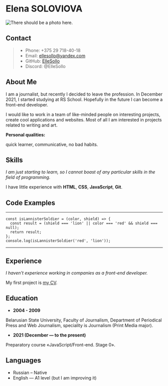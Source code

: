 # **Elena SOLOVIOVA**
![There should be a photo here.](https://b.radikal.ru/b39/2112/08/b2cb376e5999.png "Elena Soloviova")
## **Contact**
> * Phone: +375 29 718-40-18
> * Email: ellesollo@yandex.com
> * GitHub: [ElleSollo](https://github.com/ElleSollo "I'm on GitHub")
> * Discord: @ElleSollo

## **About Me**
I am a journalist, but recently I decided to leave the profession. In December 2021, I started studying at RS School. Hopefully in the future I can become a front-end developer.

I would like to work in a team of like-minded people on interesting projects, create cool applications and websites. Most of all I am interested in projects related to writing and art.

**Personal qualities:**

quick learner, communicative, no bad habits.
## **Skills**
_I am just starting to learn, so I cannot boast of any particular skills in the field of programming._

I have little experience with __HTML__, __CSS__, __JavaScript__, __Git__.
## **Code Examples**
-------
```
const isLannisterSoldier = (color, shield) => {
  const result = (shield === 'lion' || color === 'red' && shield === null);
  return result;
};
console.log(isLannisterSoldier('red', 'lion'));
```
-------
## **Experience**
_I haven't experience working in companies as a front-end developer._

My first project is [my CV](https://ellesollo.github.io/rsschool-cv/cv "CV Elena Soloviova").
## **Education**
* **2004 - 2009**

Belarusian State University, Faculty of Journalism, Department of Periodical Press and Web Journalism, speciality is Journalism (Print Media major).
* **2021 (December — to the present)**

Preparatory course «JavaScript/Front-end. Stage 0».
## **Languages**
* Russian – Native
* English — A1 level (but I am improving it)